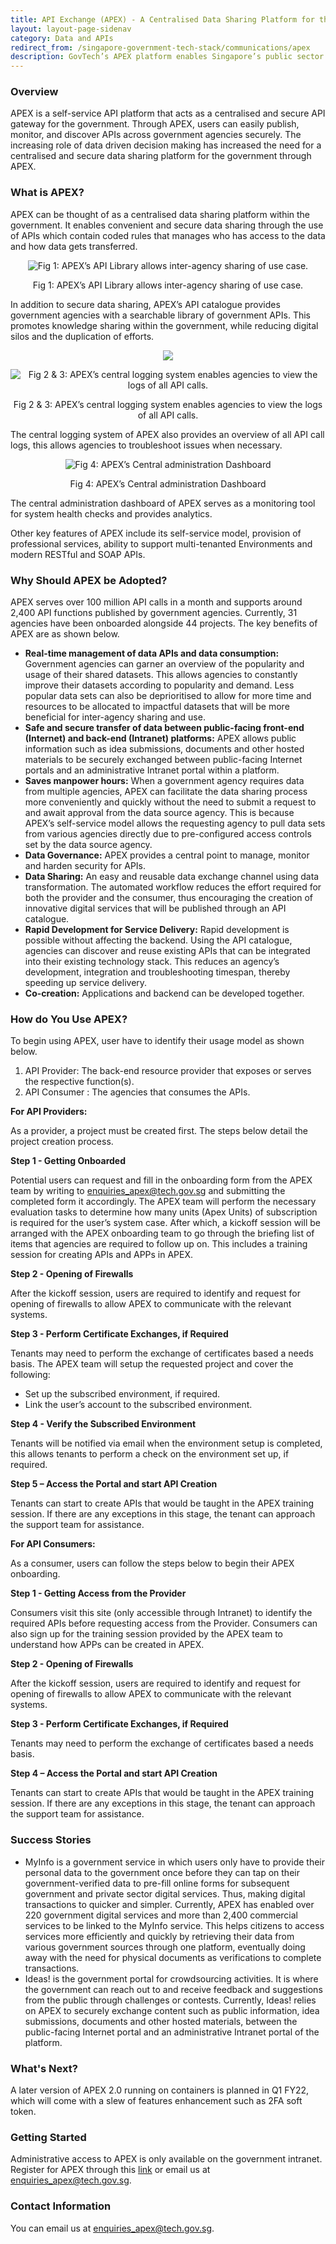 ```yaml
---
title: API Exchange (APEX) - A Centralised Data Sharing Platform for the Public Sector
layout: layout-page-sidenav
category: Data and APIs
redirect_from: /singapore-government-tech-stack/communications/apex
description: GovTech’s APEX platform enables Singapore’s public sector to share data conveniently and securely through the use of APIs. Find out here.
---
```


### Overview

APEX is a self-service API platform that acts as a centralised and secure API gateway for the government. Through APEX, users can easily publish, monitor, and
discover APIs across government agencies securely. The increasing role of data driven decision making has increased the need for a centralised and secure data 
sharing platform for the government through APEX.

### What is APEX?

APEX can be thought of as a centralised data sharing platform within the government. It enables convenient and secure data sharing through the use of APIs which contain coded rules that manages who has access to the data and how data gets transferred.

<p align="center"><img src="/assets/img/apex_api_catalogue.png" alt="Fig 1: APEX’s API Library allows inter-agency sharing of use case."></p>
<p align="center">Fig 1: APEX’s API Library allows inter-agency sharing of use case.</p>

In addition to secure data sharing, APEX’s API catalogue provides government agencies with a searchable library of government APIs. This promotes knowledge sharing within the government, while reducing digital silos and the duplication of efforts.

<p align="center"><img src="/assets/img/apex_logging_1.png"></p>
<p align="center"><img src="/assets/img/apex_logging_2.png" alt="Fig 2 & 3: APEX’s central logging system enables agencies to view the logs of all API calls."></p>
<p align="center">Fig 2 & 3: APEX’s central logging system enables agencies to view the logs of all API calls.</p>

The central logging system of APEX also provides an overview of all API call logs, this allows agencies to troubleshoot issues when necessary.

<p align="center"><img src="/assets/img/apex_admin.png" alt="Fig 4: APEX’s Central administration Dashboard"></p>
<p align="center">Fig 4: APEX’s Central administration Dashboard</p>

The central administration dashboard of APEX serves as a monitoring tool for system health checks and provides analytics.  

Other key features of APEX include its self-service model, provision of professional services, ability to support multi-tenanted Environments and modern RESTful and SOAP APIs.

### Why Should APEX be Adopted?

APEX serves over 100 million API calls in a month and supports around 2,400 API functions published by government agencies. Currently, 31 agencies have been onboarded alongside 44 projects. The key benefits of APEX are as shown below.

- **Real-time management of data APIs and data consumption:** Government agencies can garner an overview of the popularity and usage of their shared datasets. This allows agencies to constantly improve their datasets according to popularity and demand. Less popular data sets can also be deprioritised to allow for more time and resources to be allocated to impactful datasets that will be more beneficial for inter-agency sharing and use.
- **Safe and secure transfer of data between public-facing front-end (Internet) and back-end (Intranet) platforms:** APEX allows public information such as idea submissions, documents and other hosted materials to be securely exchanged between public-facing Internet portals and an administrative Intranet portal within a platform.
- **Saves manpower hours:** When a government agency requires data from multiple agencies, APEX can facilitate the data sharing process more conveniently and quickly without the need to submit a request to and await approval from the data source agency. This is because APEX’s self-service model allows the requesting agency to pull data sets from various agencies directly due to pre-configured access controls set by the data source agency.
- **Data Governance:** APEX provides a central point to manage, monitor and harden security for APIs. 
- **Data Sharing:** An easy and reusable data exchange channel using data transformation. The automated workflow reduces the effort required for both the provider and the consumer, thus encouraging the creation of innovative digital services that will be published through an API catalogue.
- **Rapid Development for Service Delivery:** Rapid development is possible without affecting the backend. Using the API catalogue, agencies can discover and reuse existing APIs that can be integrated into their existing technology stack. This reduces an agency’s development, integration and troubleshooting timespan, thereby speeding up service delivery.
- **Co-creation:** Applications and backend can be developed together. 

### How do You Use APEX?

To begin using APEX, user have to identify their usage model as shown below.

1. API Provider: The back-end resource provider that exposes or serves the respective function(s).
2. API Consumer : The agencies that consumes the APIs.

**For API Providers:**

As a provider, a project must be created first. The steps below detail the project creation process.

**Step 1 - Getting Onboarded**

Potential users can request and fill in the onboarding form from the APEX team by writing to  enquiries_apex@tech.gov.sg and submitting the completed form it accordingly. The APEX team will perform the necessary evaluation tasks to determine how many units (Apex Units) of subscription is required for the user’s system case. After which, a kickoff session will be arranged with the APEX onboarding team to go through the briefing list of items that agencies are required to follow up on. This includes a training session for creating APIs and APPs in APEX.

**Step 2 - Opening of Firewalls**

After the kickoff session, users are required to identify and request for opening of firewalls to allow APEX to communicate with the relevant systems.

**Step 3 - Perform Certificate Exchanges, if Required**

Tenants may need to perform the exchange of certificates based a needs basis.
The APEX team will setup the requested project and cover the following:

- Set up the subscribed environment, if required.
- Link the user’s account to the subscribed environment.

**Step 4 - Verify the Subscribed Environment**

Tenants will be notified via email when the environment setup is completed, this allows tenants to perform a check on the environment set up, if required.

**Step 5 – Access the Portal and start API Creation**

Tenants can start to create APIs that would be taught in the APEX training session. If there are any exceptions in this stage, the tenant can approach the support team for assistance.

**For API Consumers:**

As a consumer, users can follow the steps below to begin their APEX onboarding.

**Step 1 - Getting Access from the Provider**

Consumers visit this site (only accessible through Intranet) to identify the required APIs before requesting access from the Provider.  Consumers can also sign up for the training session provided by the APEX team to understand how APPs can be created in APEX.

**Step 2 - Opening of Firewalls**

After the kickoff session, users are required to identify and request for opening of firewalls to allow APEX to communicate with the relevant systems.

**Step 3 - Perform Certificate Exchanges, if Required**

Tenants may need to perform the exchange of certificates based a needs basis.

**Step 4 – Access the Portal and start API Creation**

Tenants can start to create APIs that would be taught in the APEX training session. If there are any exceptions in this stage, the tenant can approach the support team for assistance.

### Success Stories

- MyInfo is a government service in which users only have to provide their personal data to the government once before they can tap on their government-verified data to pre-fill online forms for subsequent government and private sector digital services. Thus, making digital transactions to quicker and simpler. Currently, APEX has enabled over 220 government digital services and more than 2,400 commercial services to be linked to the MyInfo service. This helps citizens to access services more efficiently and quickly by retrieving their data from various government sources through one platform, eventually doing away with the need for physical documents as verifications to complete transactions. 
- Ideas! is the government portal for crowdsourcing activities. It is where the government can reach out to and receive feedback and suggestions from the public through challenges or contests. Currently, Ideas! relies on APEX to securely exchange content such as public information, idea submissions, documents and other hosted materials, between the public-facing Internet portal and an administrative Intranet portal of the platform.

### What's Next?

A later version of APEX 2.0 running on containers is planned in Q1 FY22, which will come with a slew of features enhancement such as 2FA soft token.

### Getting Started

Administrative access to APEX is only available on the government intranet. Register for APEX through this [link](https://portal.apex.gov.sg/register) or email us at <enquiries_apex@tech.gov.sg>.

### Contact Information

You can email us at <enquiries_apex@tech.gov.sg>.
